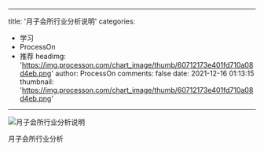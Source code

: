 
---
title: '月子会所行业分析说明'
categories: 
 - 学习
 - ProcessOn
 - 推荐
headimg: 'https://img.processon.com/chart_image/thumb/60712173e401fd710a08d4eb.png'
author: ProcessOn
comments: false
date: 2021-12-16 01:13:15
thumbnail: 'https://img.processon.com/chart_image/thumb/60712173e401fd710a08d4eb.png'
---

<div>   
<img class="thumb" alt="月子会所行业分析说明" src="https://img.processon.com/chart_image/thumb/60712173e401fd710a08d4eb.png" referrerpolicy="no-referrer">
<p>月子会所行业分析</p>  
</div>
            